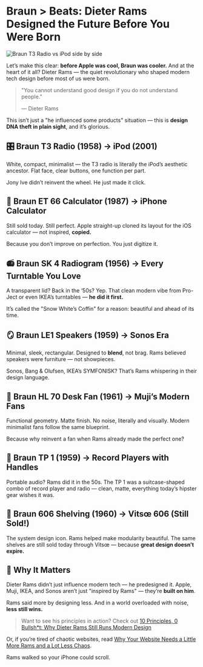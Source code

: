 # Braun > Beats: Dieter Rams Designed the Future Before You Were Born

![Braun T3 Radio vs iPod side by side](/images/braun-ipod.png)

Let’s make this clear: **before Apple was cool, Braun was cooler.** And at the heart of it all? Dieter Rams — the quiet revolutionary who shaped modern tech design before most of us were born.

> "You cannot understand good design if you do not understand people."
>
> — Dieter Rams

This isn’t just a "he influenced some products" situation — this is **design DNA theft in plain sight**, and it’s glorious.



## 🎛️ Braun T3 Radio (1958) → iPod (2001)

White, compact, minimalist — the T3 radio is literally the iPod’s aesthetic ancestor. Flat face, clear buttons, one function per part. 

Jony Ive didn’t reinvent the wheel. He just made it click.



## 🧮 Braun ET 66 Calculator (1987) → iPhone Calculator

Still sold today. Still perfect. Apple straight-up cloned its layout for the iOS calculator — not inspired, **copied.**

Because you don’t improve on perfection. You just digitize it.



## 📻 Braun SK 4 Radiogram (1956) → Every Turntable You Love

A transparent lid? Back in the ‘50s? Yep. That clean modern vibe from Pro-Ject or even IKEA’s turntables — **he did it first.**

It’s called the "Snow White’s Coffin" for a reason: beautiful and ahead of its time.



## 🪞 Braun LE1 Speakers (1959) → Sonos Era

Minimal, sleek, rectangular. Designed to **blend**, not brag. Rams believed speakers were furniture — not showpieces.

Sonos, Bang & Olufsen, IKEA’s SYMFONISK? That’s Rams whispering in their design language.



## 🧊 Braun HL 70 Desk Fan (1961) → Muji’s Modern Fans

Functional geometry. Matte finish. No noise, literally and visually. Modern minimalist fans follow the same blueprint.

Because why reinvent a fan when Rams already made the perfect one?



## 🧳 Braun TP 1 (1959) → Record Players with Handles

Portable audio? Rams did it in the 50s. The TP 1 was a suitcase-shaped combo of record player and radio — clean, matte, everything today’s hipster gear wishes it was.



## 📐 Braun 606 Shelving (1960) → Vitsœ 606 (Still Sold!)

The system design icon. Rams helped make modularity beautiful. The same shelves are still sold today through Vitsœ — because **great design doesn’t expire.**



## 🧠 Why It Matters

Dieter Rams didn’t just influence modern tech — he predesigned it. Apple, Muji, IKEA, and Sonos aren’t just "inspired by Rams" — they’re **built on him**.

Rams said more by designing less. And in a world overloaded with noise, **less still wins.**



> Want to see his principles in action? Check out [10 Principles, 0 Bullsh*t: Why Dieter Rams Still Runs Modern Design](/blog/10-Principles)

Or, if you’re tired of chaotic websites, read [Why Your Website Needs a Little More Rams and a Lot Less Chaos](/blog/Chaos).

Rams walked so your iPhone could scroll.

